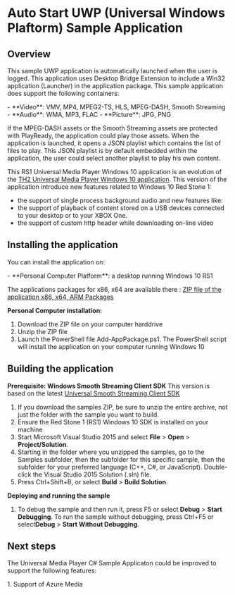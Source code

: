 <!---
  category: AudioVideoAndCamera
  samplefwlink: http://go.microsoft.com/fwlink/p/?LinkId=620563&clcid=0x409
--->

# Auto Start UWP (Universal Windows Plaftorm) Sample Application

Overview
--------------
This sample UWP application is automatically launched when the user is logged.
This application uses Desktop Bridge Extension to include a Win32 application (Launcher) in the application package.
This sample application does support the following containers:
<p/>
-   **Video**: VMV, MP4, MPEG2-TS, HLS, MPEG-DASH, Smooth Streaming 
-   **Audio**: WMA, MP3, FLAC
-   **Picture**: JPG, PNG

If the MPEG-DASH assets or the Smooth Streaming assets are protected with PlayReady, the application could play those assets. 
When the application is launched, it opens a JSON playlist which contains the list of files to play.
This JSON playlist is by default embedded within the application, the user could select another playlist to play his own content. 

This RS1 Universal Media Player Windows 10 application is an evolution of the [TH2 Universal Media Player Windows 10 application](https://github.com/flecoqui/Windows10/raw/master/Samples/UniversalMediaPlayer/).
This version of the application introduce new features related to Windows 10 Red Stone 1:
- the support of single process background audio
and new features like:
- the support of playback of content stored on a USB devices connected to your desktop or to your XBOX One.
- the support of custom http header while downloading on-line video 



Installing the application
----------------------------
You can install the application on:
<p/>
- **Personal Computer Platform**: a desktop running Windows 10 RS1

The applications packages for x86, x64 are available there :
[ZIP file of the application x86, x64, ARM Packages](https://github.com/flecoqui/Windows10/raw/master/Samples/RS1UniversalMediaPlayer/Releases/LatestRelease.zip)


**Personal Computer installation:**

1.  Download the ZIP file on your computer harddrive
2.  Unzip the ZIP file
3.  Launch the PowerShell file Add-AppPackage.ps1. The PowerShell script will install the application on your computer running Windows 10


Building the application
----------------

**Prerequisite: Windows Smooth Streaming Client SDK**
This version is based on the latest [Universal Smooth Streaming Client SDK](https://visualstudiogallery.msdn.microsoft.com/1e7d4700-7fa8-49b6-8a7b-8d8666685459)

1. If you download the samples ZIP, be sure to unzip the entire archive, not just the folder with the sample you want to build. 
2. Ensure the Red Stone 1 (RS1) Windows 10 SDK is installed on your machine
3. Start Microsoft Visual Studio 2015 and select **File** \> **Open** \> **Project/Solution**.
3. Starting in the folder where you unzipped the samples, go to the Samples subfolder, then the subfolder for this specific sample, then the subfolder for your preferred language (C++, C#, or JavaScript). Double-click the Visual Studio 2015 Solution (.sln) file.
4. Press Ctrl+Shift+B, or select **Build** \> **Build Solution**.


**Deploying and running the sample**
1.  To debug the sample and then run it, press F5 or select **Debug** \> **Start Debugging**. To run the sample without debugging, press Ctrl+F5 or select**Debug** \> **Start Without Debugging**.




Next steps
--------------

The Universal Media Player C# Sample Applicaton could be improved to support the following features:
<p/>
1.  Support of Azure Media 
 




